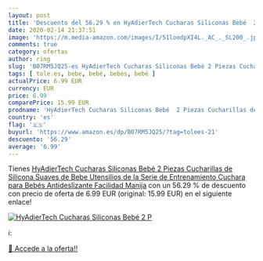 ```yaml
---
layout: post
title: 'Descuento del 56.29 % en HyAdierTech Cucharas Siliconas Bebé  2 P'
date: 2020-02-14 21:37:51
image: 'https://m.media-amazon.com/images/I/51loodpXI4L._AC_._SL200_.jpg'
comments: true
category: ofertas
author: ring
slug: 'B07RM5JQ25-es HyAdierTech Cucharas Siliconas Bebé 2 Piezas Cucharillas...'
tags: [ tole.es, bebe, bebé, bebés, bebé ]
actualPrice: 6.99 EUR
currency: EUR
price: 6.99
comparePrice: 15.99 EUR
prodname: 'HyAdierTech Cucharas Siliconas Bebé  2 Piezas Cucharillas de Silicona Suaves de Bebe  Utensilios de la Serie de Entrenamiento Cuchara para Bebés Antideslizante Facilidad Manija'
country: 'es'
flag: '🇪🇸'
buyurl: 'https://www.amazon.es/dp/B07RM5JQ25/?tag=tolees-21'
descuento: '56.29'
average: '6.99'
---
```


Tienes [HyAdierTech Cucharas Siliconas Bebé  2 Piezas Cucharillas de Silicona Suaves de Bebe  Utensilios de la Serie de Entrenamiento Cuchara para Bebés Antideslizante Facilidad Manija](https://www.amazon.es/dp/B07RM5JQ25/?tag=tolees-21) con un 56.29 % de descuento con precio de oferta de 6.99 EUR (original: 15.99 EUR) en el siguiente enlace!

[![HyAdierTech Cucharas Siliconas Bebé  2 P](https://m.media-amazon.com/images/I/51loodpXI4L._AC_._SL200_.jpg)](https://www.amazon.es/dp/B07RM5JQ25/?tag=tolees-21)

ℹ️:


[🛒 Accede a la oferta!!](https://www.amazon.es/dp/B07RM5JQ25/?tag=tolees-21)
